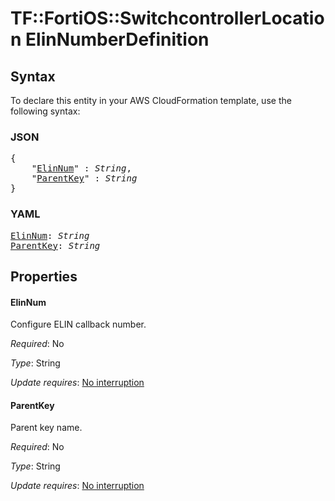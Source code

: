 # TF::FortiOS::SwitchcontrollerLocation ElinNumberDefinition

## Syntax

To declare this entity in your AWS CloudFormation template, use the following syntax:

### JSON

<pre>
{
    "<a href="#elinnum" title="ElinNum">ElinNum</a>" : <i>String</i>,
    "<a href="#parentkey" title="ParentKey">ParentKey</a>" : <i>String</i>
}
</pre>

### YAML

<pre>
<a href="#elinnum" title="ElinNum">ElinNum</a>: <i>String</i>
<a href="#parentkey" title="ParentKey">ParentKey</a>: <i>String</i>
</pre>

## Properties

#### ElinNum

Configure ELIN callback number.

_Required_: No

_Type_: String

_Update requires_: [No interruption](https://docs.aws.amazon.com/AWSCloudFormation/latest/UserGuide/using-cfn-updating-stacks-update-behaviors.html#update-no-interrupt)

#### ParentKey

Parent key name.

_Required_: No

_Type_: String

_Update requires_: [No interruption](https://docs.aws.amazon.com/AWSCloudFormation/latest/UserGuide/using-cfn-updating-stacks-update-behaviors.html#update-no-interrupt)

